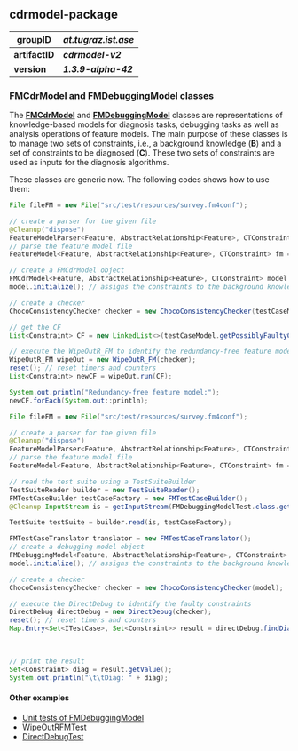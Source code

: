 ## cdrmodel-package

| **groupID**    | **_at.tugraz.ist.ase_** |
|----------------|-------------------------|
| **artifactID** | **_cdrmodel-v2_**       |
| **version**    | **_1.3.9-alpha-42_**    |

### FMCdrModel and FMDebuggingModel classes

The [**FMCdrModel**](https://github.com/manleviet/CA-CDR-V2/blob/21-uses-generics-for-feature-model/cdrmodel-package/src/main/java/at/tugraz/ist/ase/cdrmodel/fm/FMCdrModel.java)
and [**FMDebuggingModel**](https://github.com/manleviet/CA-CDR-V2/blob/21-uses-generics-for-feature-model/cdrmodel-package/src/main/java/at/tugraz/ist/ase/cdrmodel/fm/FMDebuggingModel.java)
classes are representations of knowledge-based models for diagnosis tasks, debugging tasks as well as
analysis operations of feature models.
The main purpose of these classes is to manage two sets of constraints, i.e., a background knowledge (**B**) 
and a set of constraints to be diagnosed (**C**).
These two sets of constraints are used as inputs for the diagnosis algorithms.

These classes are generic now.
The following codes shows how to use them:

```java
File fileFM = new File("src/test/resources/survey.fm4conf");

// create a parser for the given file
@Cleanup("dispose")
FeatureModelParser<Feature, AbstractRelationship<Feature>, CTConstraint> parser = FMParserFactory.getInstance().getParser(fileFM.getName());
// parse the feature model file
FeatureModel<Feature, AbstractRelationship<Feature>, CTConstraint> fm = parser.parse(fileFM);

// create a FMCdrModel object
FMCdrModel<Feature, AbstractRelationship<Feature>, CTConstraint> model = new FMCdrModel<>(fm, true, false, true);
model.initialize(); // assigns the constraints to the background knowledge and the constraints to be diagnosed

// create a checker
ChocoConsistencyChecker checker = new ChocoConsistencyChecker(testCaseModel);

// get the CF
List<Constraint> CF = new LinkedList<>(testCaseModel.getPossiblyFaultyConstraints());

// execute the WipeOutR_FM to identify the redundancy-free feature model
WipeOutR_FM wipeOut = new WipeOutR_FM(checker);
reset(); // reset timers and counters
List<Constraint> newCF = wipeOut.run(CF);

System.out.println("Redundancy-free feature model:");
newCF.forEach(System.out::println);
```

```java
File fileFM = new File("src/test/resources/survey.fm4conf");

// create a parser for the given file
@Cleanup("dispose")
FeatureModelParser<Feature, AbstractRelationship<Feature>, CTConstraint> parser = FMParserFactory.getInstance().getParser(fileFM.getName());
// parse the feature model file
FeatureModel<Feature, AbstractRelationship<Feature>, CTConstraint> fm = parser.parse(fileFM);

// read the test suite using a TestSuiteBuilder
TestSuiteReader builder = new TestSuiteReader();
FMTestCaseBuilder testCaseFactory = new FMTestCaseBuilder();
@Cleanup InputStream is = getInputStream(FMDebuggingModelTest.class.getClassLoader(), "survey.testcases");

TestSuite testSuite = builder.read(is, testCaseFactory);

FMTestCaseTranslator translator = new FMTestCaseTranslator();
// create a debugging model object
FMDebuggingModel<Feature, AbstractRelationship<Feature>, CTConstraint> model = new FMDebuggingModel<>(fm, testSuite, translator, false, true, false);
model.initialize(); // assigns the constraints to the background knowledge and the constraints to be diagnosed

// create a checker        
ChocoConsistencyChecker checker = new ChocoConsistencyChecker(model);

// execute the DirectDebug to identify the faulty constraints
DirectDebug directDebug = new DirectDebug(checker);
reset(); // reset timers and counters
Map.Entry<Set<ITestCase>, Set<Constraint>> result = directDebug.findDiagnosis(model.getPossiblyFaultyConstraints(),
                                                                              model.getCorrectConstraints(),
                                                                              model.getTestcases());

// print the result
Set<Constraint> diag = result.getValue();
System.out.println("\t\tDiag: " + diag);
```

#### Other examples

- [Unit tests of FMDebuggingModel](https://github.com/manleviet/CA-CDR-V2/tree/21-uses-generics-for-feature-model/cdrmodel-package/src/test/java/at/tugraz/ist/ase/cdrmodel/fm)
- [WipeOutRFMTest](https://github.com/manleviet/CA-CDR-V2/blob/21-uses-generics-for-feature-model/ca-cdr-package/src/test/java/at/tugraz/ist/ase/cacdr/algorithms/WipeOutRFMTest.java)
- [DirectDebugTest](https://github.com/manleviet/CA-CDR-V2/blob/21-uses-generics-for-feature-model/ca-cdr-package/src/test/java/at/tugraz/ist/ase/cacdr/algorithms/DirectDebugTest.java)

[//]: # (Test cases and test suite)

[//]: # (In the context of the WipeOutR project, each test case is a conjunction of assignments, e.g., A=a1 & B=b3 & C=c2 &..., where ‘A=a1’ is an assignment, ‘&’ represents an AND operator.)

[//]: # (To feature models, test cases are simpler, e.g., A & ~B & C, where ‘A’ represents ‘A=true’ and ‘~B’ represents ‘B=false.’)

[//]: # (A test suite is a set of test cases.)

[//]: # (test-package & eval-package)

[//]: # (Link: https://github.com/manleviet/CA-CDR-V2/tree/main/test-package)

[//]: # (https://github.com/manleviet/CA-CDR-V2/tree/main/eval-package)

[//]: # (These packages provide two functionalities:)

[//]: # (1.	Test case and test suite management – provides the following classes:)

[//]: # (      a.	Assignment – manages an assignment, e.g., F1 = true or Modell = limousine.)

[//]: # (      b.	ITestCase – an interface that defines which functionalities every type of test case needs to support.)

[//]: # (      In another project, I have a new type of test case called AggregatedTestCase.)

[//]: # (      c.	TestCase – a test case that manages a list of assignments, a corresponding list of Choco constraints, and maybe a corresponding list of negative Choco constraints.)

[//]: # (      d.	TestSuite – manages a list of ITestCase.)

[//]: # (      e.	TestSuiteBuilder – provides a function &#40;buildTestSuite&#41; that reads a test suite from a test suite file. A test suite file will contain a total number of test cases in the first line and each test case written in other lines.)

[//]: # (      If you need to support other structures of test suite files, you need to implement the interface ITestSuiteBuildable.)

[//]: # (      f.	FMTestCaseBuilder – provides the capability of translating a feature model test case into a TestCase object.)

[//]: # (      To support other test case types &#40;such as Renault test case - Var1 = S64 & Var3 = M9&#41;, you need to implement the interface ITestCaseBuildable.)

[//]: # (2.	PerformanceEvaluator – an evaluator which measures algorithm runtimes or counts something.)

[//]: # (      Example – how to use TestCase and TestSuite classes:)

[//]: # (-	Unit tests)

[//]: # (-	WipeOutR_T_Model1)

[//]: # (-	WipeOutR_T_Model2)

[//]: # (-	RuntimeForTestcasesV2)

[//]: # (-	WipeOutTEvaluationV2)

[//]: # (     Example – how to use PerformanceEvaluator as well as Counter and Timer:)

[//]: # (-	Unit test)

[//]: # (-	RuntimeForTestcasesV2)

[//]: # (-	WipeOutTEvaluationV2)

[//]: # ()
[//]: # (CDR Models)

[//]: # (The input of consistency-based algorithms, such as WipeOutR_T or WipeOutR_FM, is a set of constraints or test cases. Therefore, CDRModels are created to manage/prepare the constraints/test cases before passing them to the algorithms.)

[//]: # (CDRModel package)

[//]: # (Link https://github.com/manleviet/CA-CDR-V2/tree/main/cdrmodel-package)

[//]: # (The abstract class CDRModel manages:)

[//]: # (-	a set of constraints which we assume to be always correct &#40;a background knowledge&#41; – correctConstraints.)

[//]: # (-	a set of constraints that could be faulty – possiblyFaultyConstraints.)

[//]: # (     We denote correctConstraints as B and possiblyFaultyConstraints as C in some consistency-based algorithms.)

[//]: # (     New CDRModel inheritance needs to override the initialize function, where we add constraints from the KB class to sets of constraints, i.e., add correct constraints to correctConstraints and possible faulty constraints to possiblyFaultyConstraints.)

[//]: # (     You can directly pass constraints from the KB class to consistency-based algorithms. However, in this case, it’s challenging to manage your code. With CDRModels, you know where you need to take care of constraints that will be passed to algorithms.)

[//]: # (     For the WipeOutR project, a new CDRModel class needs to implement the interface IDebuggingModel, which requires the new class to provide a set of test cases. In this context, the initialize function needs an additional step to translate test cases into Choco constraints.)

[//]: # (     The TestCaseBuilders can only read and create TestCase objects. It couldn’t translate these test cases into Choco constraints since it doesn’t know the Choco Model, in which these test cases will be checked. On the contrary, CDR models hold a Choco Model taken from a KB object. So, the responsibility of translating test cases into Choco constraints belongs to CDR models and should be implemented inside the initialize function.)

[//]: # (     Example – how to create a new CDRModel that implements the interface IDebuggingModel:)

[//]: # (-	WipeOutR_T_Model1)

[//]: # (-	WipeOutR_T_Model2)

[//]: # (-	WipeOutRTModel.java)

[//]: # (-	WipeOutRFMModel.java)

[//]: # (     Example – how to use the above models:)

[//]: # (-	RuntimeForTestcasesV2)

[//]: # (-	WipeOutTEvaluationV2)

[//]: # (-	SolverRuntimeEvaluation)

[//]: # (-	WipeOutFMEvaluationV2)
